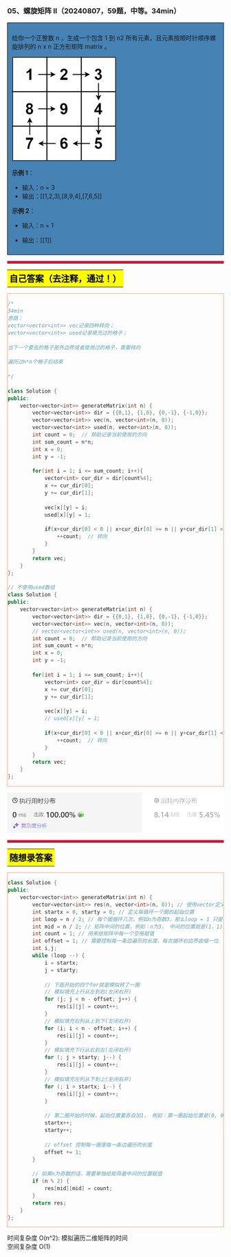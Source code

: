 ### 05、螺旋矩阵 II（20240807，59题，中等。34min）
<div style="border: 1px solid black; padding: 10px; background-color: SteelBlue;">

给你一个正整数 n ，生成一个包含 1 到 n2 所有元素，且元素按顺时针顺序螺旋排列的 n x n 正方形矩阵 matrix 。  

![Alt text](image/image-19.png)
 

**示例 1**：
- 输入：n = 3
- 输出：[[1,2,3],[8,9,4],[7,6,5]]  

**示例 2**：
- 输入：n = 1
- 输出：[[1]]

  </p>
</div>

<hr style="border-top: 5px solid #DC143C;">
<table>
  <tr>
    <td bgcolor="Yellow" style="padding: 5px; border: 0px solid black;">
      <span style="font-weight: bold; font-size: 20px;color: black;">
      自己答案（去注释，通过！）
      </span>
    </td>
  </tr>
</table>
<div style="padding: 0px; border: 1.5px solid LightSalmon; margin-bottom: 10px;">

```C++ {.line-numbers}
/*
34min
思路：
vector<vector<int>> vec记录四种转向；
vector<vector<int>> used记录填充过的格子；

当下一个要去的格子是外边界或者使用过的格子，需要转向

遍历过n*n个格子后结束

*/

class Solution {
public:
    vector<vector<int>> generateMatrix(int n) {
        vector<vector<int>> dir = {{0,1}, {1,0}, {0,-1}, {-1,0}};
        vector<vector<int>> vec(n, vector<int>(n, 0));
        vector<vector<int>> used(n, vector<int>(n, 0));
        int count = 0;  // 帮助记录当前使用的方向
        int sum_count = n*n;
        int x = 0;
        int y = -1;

        for(int i = 1; i <= sum_count; i++){
            vector<int> cur_dir = dir[count%4];
            x += cur_dir[0];
            y += cur_dir[1];

            vec[x][y] = i;
            used[x][y] = 1;

            if(x+cur_dir[0] < 0 || x+cur_dir[0] >= n || y+cur_dir[1] < 0 || y+cur_dir[1] >=n || used[x+cur_dir[0]][y+cur_dir[1]] == 1){
                ++count;  // 转向
            }
        }
        return vec;
    }
};

// 不使用used数组
class Solution {
public:
    vector<vector<int>> generateMatrix(int n) {
        vector<vector<int>> dir = {{0,1}, {1,0}, {0,-1}, {-1,0}};
        vector<vector<int>> vec(n, vector<int>(n, 0));
        // vector<vector<int>> used(n, vector<int>(n, 0));
        int count = 0;  // 帮助记录当前使用的方向
        int sum_count = n*n;
        int x = 0;
        int y = -1;

        for(int i = 1; i <= sum_count; i++){
            vector<int> cur_dir = dir[count%4];
            x += cur_dir[0];
            y += cur_dir[1];

            vec[x][y] = i;
            // used[x][y] = 1;

            if(x+cur_dir[0] < 0 || x+cur_dir[0] >= n || y+cur_dir[1] < 0 || y+cur_dir[1] >=n || vec[x+cur_dir[0]][y+cur_dir[1]] != 0){
                ++count;  // 转向
            }
        }
        return vec;
    }
};
```

</div>

![alt text](image/8ec69e60ee34b930f118d2b5b8de036.png)

<hr style="border-top: 5px solid #DC143C;">

<table>
  <tr>
    <td bgcolor="Yellow" style="padding: 5px; border: 0px solid black;">
      <span style="font-weight: bold; font-size: 20px;color: black;">
      随想录答案
      </span>
    </td>
  </tr>
</table>

<div style="padding: 0px; border: 1.5px solid LightSalmon; margin-bottom: 10px">

```C++ {.line-numbers}
class Solution {
public:
    vector<vector<int>> generateMatrix(int n) {
        vector<vector<int>> res(n, vector<int>(n, 0)); // 使用vector定义一个二维数组
        int startx = 0, starty = 0; // 定义每循环一个圈的起始位置
        int loop = n / 2; // 每个圈循环几次，例如n为奇数3，那么loop = 1 只是循环一圈，矩阵中间的值需要单独处理
        int mid = n / 2; // 矩阵中间的位置，例如：n为3， 中间的位置就是(1，1)，n为5，中间位置为(2, 2)
        int count = 1; // 用来给矩阵中每一个空格赋值
        int offset = 1; // 需要控制每一条边遍历的长度，每次循环右边界收缩一位
        int i,j;
        while (loop --) {
            i = startx;
            j = starty;

            // 下面开始的四个for就是模拟转了一圈
            // 模拟填充上行从左到右(左闭右开)
            for (j; j < n - offset; j++) {
                res[i][j] = count++;
            }
            // 模拟填充右列从上到下(左闭右开)
            for (i; i < n - offset; i++) {
                res[i][j] = count++;
            }
            // 模拟填充下行从右到左(左闭右开)
            for (; j > starty; j--) {
                res[i][j] = count++;
            }
            // 模拟填充左列从下到上(左闭右开)
            for (; i > startx; i--) {
                res[i][j] = count++;
            }

            // 第二圈开始的时候，起始位置要各自加1， 例如：第一圈起始位置是(0, 0)，第二圈起始位置是(1, 1)
            startx++;
            starty++;

            // offset 控制每一圈里每一条边遍历的长度
            offset += 1;
        }

        // 如果n为奇数的话，需要单独给矩阵最中间的位置赋值
        if (n % 2) {
            res[mid][mid] = count;
        }
        return res;
    }
};
```
</div>

时间复杂度 O(n^2): 模拟遍历二维矩阵的时间  
空间复杂度 O(1)  



